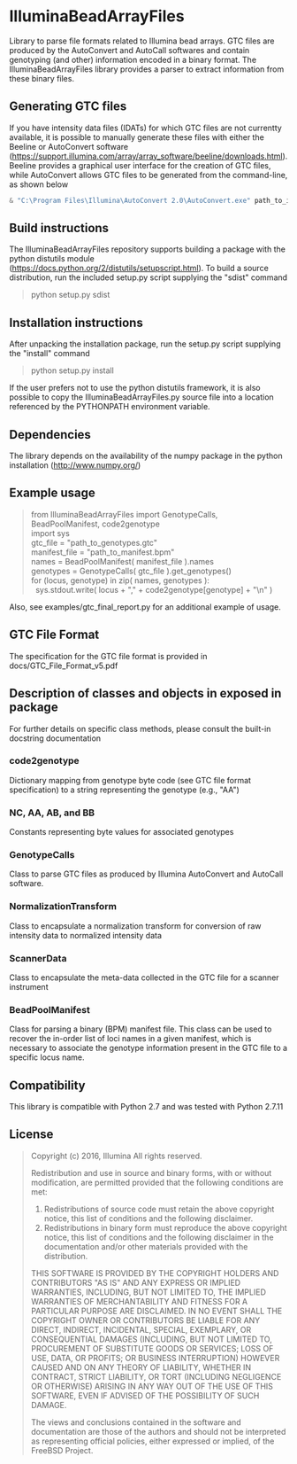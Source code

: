 # IlluminaBeadArrayFiles
Library to parse file formats related to Illumina bead arrays. GTC files are produced by the AutoConvert and AutoCall softwares and contain genotyping (and other) information encoded in a binary format. The IlluminaBeadArrayFiles library provides a parser to extract information from these binary files.

## Generating GTC files
If you have intensity data files (IDATs) for which GTC files are not currentty available, it is possible to manually generate these files with either the Beeline or AutoConvert software (https://support.illumina.com/array/array_software/beeline/downloads.html). Beeline provides a graphical user interface for the creation of GTC files, while AutoConvert allows GTC files to be generated from the command-line,  as shown below

```PowerShell
& "C:\Program Files\Illumina\AutoConvert 2.0\AutoConvert.exe" path_to_idat_folder path_to_output_folder manifest_file egt_file
```

## Build instructions
The IlluminaBeadArrayFiles repository supports building a package with the python distutils module (https://docs.python.org/2/distutils/setupscript.html). To build a source distribution, run the included setup.py script supplying the "sdist" command

>python setup.py sdist

## Installation instructions
After unpacking the installation package, run the setup.py script supplying the "install" command

>python setup.py install

If the user prefers not to use the python distutils framework, it is also possible to copy the IlluminaBeadArrayFiles.py source file into a location referenced by the PYTHONPATH environment variable.

## Dependencies
The library depends on the availability of the numpy package in the python installation (http://www.numpy.org/)

## Example usage

> from IlluminaBeadArrayFiles import GenotypeCalls, BeadPoolManifest, code2genotype  
> import sys  
> gtc_file = "path_to_genotypes.gtc"  
> manifest_file = "path_to_manifest.bpm"  
> names = BeadPoolManifest( manifest_file ).names  
> genotypes = GenotypeCalls( gtc_file ).get_genotypes()     
> for (locus, genotype) in zip( names, genotypes ):  
> &nbsp;&nbsp;sys.stdout.write( locus + "," + code2genotype[genotype] + "\n" )

Also, see examples/gtc_final_report.py for an additional example of usage. 

## GTC File Format
The specification for the GTC file format is provided in docs/GTC_File_Format_v5.pdf

## Description of classes and objects in exposed in package
For further details on specific class methods, please consult the built-in docstring documentation

### code2genotype
Dictionary mapping from genotype byte code (see GTC file format specification) to a string representing the genotype (e.g., "AA")

### NC, AA, AB, and BB
Constants representing byte values for associated genotypes

### GenotypeCalls
Class to parse GTC files as produced by Illumina AutoConvert and AutoCall software.

### NormalizationTransform
Class to encapsulate a normalization transform for conversion of raw intensity data to normalized intensity data

### ScannerData
Class to encapsulate the meta-data collected in the GTC file for a scanner instrument

### BeadPoolManifest
Class for parsing a binary (BPM) manifest file. This class can be used to recover the in-order list of loci names in a given manifest, which is necessary to associate the genotype information present in the GTC file to a specific locus name. 


## Compatibility
This library is compatible with Python 2.7 and was tested with Python 2.7.11

## License

>Copyright (c) 2016, Illumina
> All rights reserved.
>
> Redistribution and use in source and binary forms, with or without
> modification, are permitted provided that the following conditions are met:
>
>1. Redistributions of source code must retain the above copyright notice, this
>list of conditions and the following disclaimer.
>2. Redistributions in binary form must reproduce the above copyright notice,
>this list of conditions and the following disclaimer in the documentation
>and/or other materials provided with the distribution.
>
>THIS SOFTWARE IS PROVIDED BY THE COPYRIGHT HOLDERS AND CONTRIBUTORS "AS IS" AND
>ANY EXPRESS OR IMPLIED WARRANTIES, INCLUDING, BUT NOT LIMITED TO, THE IMPLIED
>WARRANTIES OF MERCHANTABILITY AND FITNESS FOR A PARTICULAR PURPOSE ARE
>DISCLAIMED. IN NO EVENT SHALL THE COPYRIGHT OWNER OR CONTRIBUTORS BE LIABLE FOR
>ANY DIRECT, INDIRECT, INCIDENTAL, SPECIAL, EXEMPLARY, OR CONSEQUENTIAL DAMAGES
>(INCLUDING, BUT NOT LIMITED TO, PROCUREMENT OF SUBSTITUTE GOODS OR SERVICES;
>LOSS OF USE, DATA, OR PROFITS; OR BUSINESS INTERRUPTION) HOWEVER CAUSED AND
>ON ANY THEORY OF LIABILITY, WHETHER IN CONTRACT, STRICT LIABILITY, OR TORT
>(INCLUDING NEGLIGENCE OR OTHERWISE) ARISING IN ANY WAY OUT OF THE USE OF THIS
>SOFTWARE, EVEN IF ADVISED OF THE POSSIBILITY OF SUCH DAMAGE.
>
>The views and conclusions contained in the software and documentation are those
>of the authors and should not be interpreted as representing official policies,
>either expressed or implied, of the FreeBSD Project.




